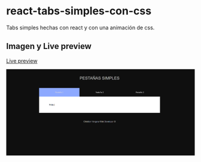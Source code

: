 # react-tabs-simples-con-css

Tabs simples hechas con react y con una animación de css.

## Imagen y Live preview

[Live preview](https://chrisvd9.github.io/react-tabs-simples-con-css/)

![screenShot01](tabs-01.png)


